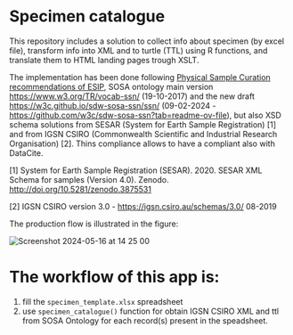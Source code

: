 # Specimen catalogue
This repository includes a solution to collect info about specimen (by excel file), transform info into XML and to turtle (TTL) using R functions, and translate them to HTML landing pages trough XSLT.

The implementation has been done following [Physical Sample Curation recommendations of ESIP](https://wiki.esipfed.org/Physical_Sample_Curation), SOSA ontology main version https://www.w3.org/TR/vocab-ssn/ (19-10-2017) and the new draft https://w3c.github.io/sdw-sosa-ssn/ssn/ (09-02-2024 - https://github.com/w3c/sdw-sosa-ssn?tab=readme-ov-file), but also XSD schema solutions from SESAR (System for Earth Sample Registration) [1] and from IGSN CSIRO (Commonwealth Scientific and Industrial Research Organisation) [2].
Thins compliance allows to have a compliant also with DataCite.

[1] System for Earth Sample Registration (SESAR). 2020. SESAR XML Schema for samples (Version 4.0). Zenodo. http://doi.org/10.5281/zenodo.3875531

[2] IGSN CSIRO version 3.0 - https://igsn.csiro.au/schemas/3.0/ 08-2019

The production flow is illustrated in the figure:

![Screenshot 2024-05-16 at 14 25 00](https://github.com/oggioniale/specimen_catalogue/assets/1393893/ef91cc5c-f761-470a-b89e-310b396fc15d)


# The workflow of this app is:
1. fill the `specimen_template.xlsx` spreadsheet
2. use `specimen_catalogue()` function for obtain IGSN CSIRO XML and ttl from SOSA Ontology for each record(s) present in the speadsheet.
